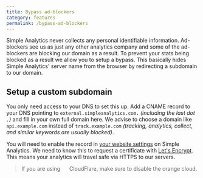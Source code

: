 ```yaml
---
title: Bypass ad-blockers
category: features
permalink: /bypass-ad-blockers
---
```


Simple Analytics never collects any personal identifiable information. Ad-blockers see us as just any other analytics company and some of the ad-blockers are blocking our domain as a result. To prevent your stats being blocked as a result we allow you to setup a bypass. This basically hides Simple Analytics' server name from the browser by redirecting a subdomain to our domain.

## Setup a custom subdomain

You only need access to your DNS to set this up. Add a CNAME record to your DNS pointing to `external.simpleanalytics.com.` _(including the last dot `.`)_ and fill in your own full domain here. We advise to choose a domain like `api.example.com` instead of `track.example.com` _(tracking, analytics, collect, and similar keywords are usually blocked)_.

You will need to enable the record in [your website settings](https://simpleanalytics.com/select-website/settings#bypass-ad-blockers) on Simple Analytics. We need to know this to request a certificate with <a href="https://letsencrypt.org/" target="_blank">Let's Encrypt</a>. This means your analytics will travel safe via HTTPS to our servers.

> If you are using <img src="https://cdn.simpleanalytics.com/images/cloudflare-icon.png" style="height: 10px; margin: 0 3px;" alt=""> CloudFlare, make sure to disable the orange cloud.
